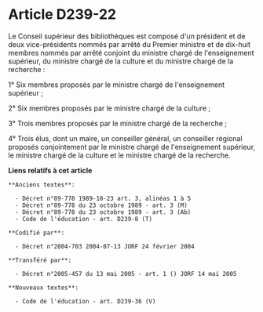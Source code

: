 # Article D239-22

Le Conseil supérieur des bibliothèques est composé d'un président et de deux vice-présidents nommés par arrêté du Premier
ministre et de dix-huit membres nommés par arrêté conjoint du ministre chargé de l'enseignement supérieur, du ministre chargé
de la culture et du ministre chargé de la recherche :

1° Six membres proposés par le ministre chargé de l'enseignement supérieur ;

2° Six membres proposés par le ministre chargé de la culture ;

3° Trois membres proposés par le ministre chargé de la recherche ;

4° Trois élus, dont un maire, un conseiller général, un conseiller régional proposés conjointement par le ministre chargé de
l'enseignement supérieur, le ministre chargé de la culture et le ministre chargé de la recherche.

**Liens relatifs à cet article**

	**Anciens textes**:

	  - Décret n°89-778 1989-10-23 art. 3, alinéas 1 à 5
	  - Décret n°89-778 du 23 octobre 1989 - art. 3 (M)
	  - Décret n°89-778 du 23 octobre 1989 - art. 3 (Ab)
	  - Code de l'éducation - art. D239-8 (T)

	**Codifié par**:

	  - Décret n°2004-703 2004-07-13 JORF 24 février 2004

	**Transféré par**:

	  - Décret n°2005-457 du 13 mai 2005 - art. 1 () JORF 14 mai 2005

	**Nouveaux textes**:

	  - Code de l'éducation - art. D239-36 (V)
